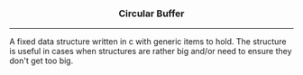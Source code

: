 <center><h3>Circular Buffer</h3></center>
<hr />

A fixed data structure written in c with generic items to hold.  The structure 
is useful in cases when structures are rather big and/or need to ensure 
they don't get too big.